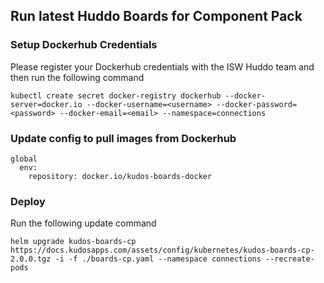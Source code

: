 ## Run latest Huddo Boards for Component Pack

### Setup Dockerhub Credentials

Please register your Dockerhub credentials with the ISW Huddo team and then run the following command

    kubectl create secret docker-registry dockerhub --docker-server=docker.io --docker-username=<username> --docker-password=<password> --docker-email=<email> --namespace=connections

### Update config to pull images from Dockerhub

    global
      env:
        repository: docker.io/kudos-boards-docker

### Deploy

Run the following update command

    helm upgrade kudos-boards-cp https://docs.kudosapps.com/assets/config/kubernetes/kudos-boards-cp-2.0.0.tgz -i -f ./boards-cp.yaml --namespace connections --recreate-pods
